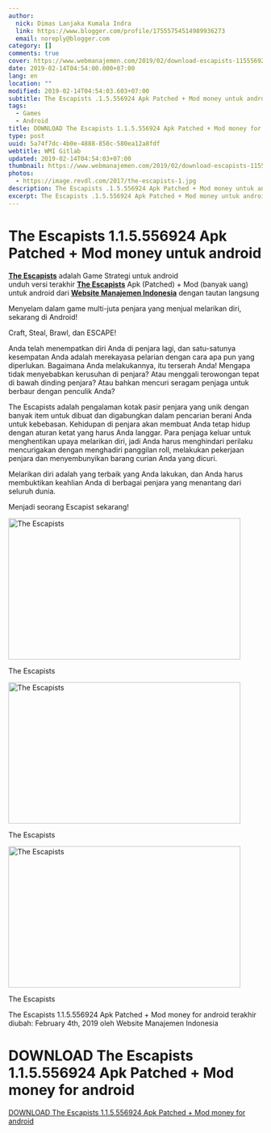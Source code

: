 ```yaml
---
author:
  nick: Dimas Lanjaka Kumala Indra
  link: https://www.blogger.com/profile/17555754514989936273
  email: noreply@blogger.com
category: []
comments: true
cover: https://www.webmanajemen.com/2019/02/download-escapists-115556924-apk/18478165ddd293519971b49f6b103409.jpeg
date: 2019-02-14T04:54:00.000+07:00
lang: en
location: ""
modified: 2019-02-14T04:54:03.603+07:00
subtitle: The Escapists .1.5.556924 Apk Patched + Mod money untuk android
tags:
  - Games
  - Android
title: DOWNLOAD The Escapists 1.1.5.556924 Apk Patched + Mod money for android
type: post
uuid: 5a74f7dc-4b0e-4888-858c-580ea12a8fdf
webtitle: WMI Gitlab
updated: 2019-02-14T04:54:03+07:00
thumbnail: https://www.webmanajemen.com/2019/02/download-escapists-115556924-apk/18478165ddd293519971b49f6b103409.jpeg
photos:
  - https://image.revdl.com/2017/the-escapists-1.jpg
description: The Escapists .1.5.556924 Apk Patched + Mod money untuk android
excerpt: The Escapists .1.5.556924 Apk Patched + Mod money untuk android
---
```


<h1 for="title"> <span class="notranslate"> The Escapists 1.1.5.556924 Apk Patched + Mod money untuk android</span> </h1>  <div>  <div class="post_content entry-content">  <p> <span class="notranslate"> <a href="https://web-manajemen.blogspot.com/" class="notranslate"><strong><span class="notranslate">The Escapists</span></strong></a> adalah Game Strategi untuk android</span> <br><span class="notranslate"> unduh versi terakhir <strong><a href="https://web-manajemen.blogspot.com/" class="notranslate"><span class="notranslate">The Escapists</span></a></strong> Apk (Patched) + Mod (banyak uang) untuk android dari <strong><a href="https://web-manajemen.blogspot.com/" class="notranslate">Website Manajemen Indonesia</a></strong> dengan tautan langsung</span> </p>  <p> <span class="notranslate"> Menyelam dalam game multi-juta penjara yang menjual melarikan diri, sekarang di Android!</span> </p>  <p> <span class="notranslate"> Craft, Steal, Brawl, dan ESCAPE!</span> </p>  <p> <span class="notranslate"> Anda telah menempatkan diri Anda di penjara lagi, dan satu-satunya kesempatan Anda adalah merekayasa pelarian dengan cara apa pun yang diperlukan.</span> <span class="notranslate"> Bagaimana Anda melakukannya, itu terserah Anda!</span> <span class="notranslate"> Mengapa tidak menyebabkan kerusuhan di penjara?</span> <span class="notranslate"> Atau menggali terowongan tepat di bawah dinding penjara?</span> <span class="notranslate"> Atau bahkan mencuri seragam penjaga untuk berbaur dengan penculik Anda?</span> </p>  <p> <span class="notranslate"> The Escapists adalah pengalaman kotak pasir penjara yang unik dengan banyak item untuk dibuat dan digabungkan dalam pencarian berani Anda untuk kebebasan.</span> <span class="notranslate"> Kehidupan di penjara akan membuat Anda tetap hidup dengan aturan ketat yang harus Anda langgar.</span> <span class="notranslate"> Para penjaga keluar untuk menghentikan upaya melarikan diri, jadi Anda harus menghindari perilaku mencurigakan dengan menghadiri panggilan roll, melakukan pekerjaan penjara dan menyembunyikan barang curian Anda yang dicuri.</span> </p>  <p> <span class="notranslate"> Melarikan diri adalah yang terbaik yang Anda lakukan, dan Anda harus membuktikan keahlian Anda di berbagai penjara yang menantang dari seluruh dunia.</span> </p>  <p> <span class="notranslate"> Menjadi seorang Escapist sekarang!</span> </p>  <div class="wp-caption aligncenter"> <a href="https://web-manajemen.blogspot.com/" class="notranslate"><img src="https://image.revdl.com/2017/the-escapists-1.jpg" alt="The Escapists" width="460" height="280"></a> <p class="wp-caption-text"> <span class="notranslate"> The Escapists</span> </p>  </div>  <div class="wp-caption aligncenter"> <a href="https://web-manajemen.blogspot.com/" class="notranslate"><img src="https://image.revdl.com/2017/the-escapists-2.jpg" alt="The Escapists" width="460" height="280"></a> <p class="wp-caption-text"> <span class="notranslate"> The Escapists</span> </p>  </div>  <div class="wp-caption aligncenter"> <a href="https://web-manajemen.blogspot.com/" class="notranslate"><img src="https://image.revdl.com/2017/the-escapists-3.jpg" alt="The Escapists" width="460" height="280"></a> <p class="wp-caption-text"> <span class="notranslate"> The Escapists</span> </p>  </div>  <div class="hatom-extra"> <span class="notranslate"> <span class="notranslate entry-title">The Escapists 1.1.5.556924 Apk Patched + Mod money for android</span> terakhir diubah: <span class="notranslate updated">February 4th, 2019</span> oleh <span class="notranslate author vcard">Website Manajemen Indonesia</span></span> </div>  <div class="clear"></div>  </div>  <h1 for="title" class="notranslate">DOWNLOAD The Escapists 1.1.5.556924 Apk Patched + Mod money for android</h1>  <div class="w3-center w3-container w3-border notranslate"> <a href="https://dimaslanjaka-storage.000webhostapp.com/revdl.php?download&amp;path=/the-escapists-apk-download.html/" target="_blank" class="w3-btn w3-green" rel="noopener noreferer nofollow">DOWNLOAD The Escapists 1.1.5.556924 Apk Patched + Mod money for android</a> </div>  </div>  <script src="https://codepen.io/dimaslanjaka/pen/aQRrbR.js"></script>